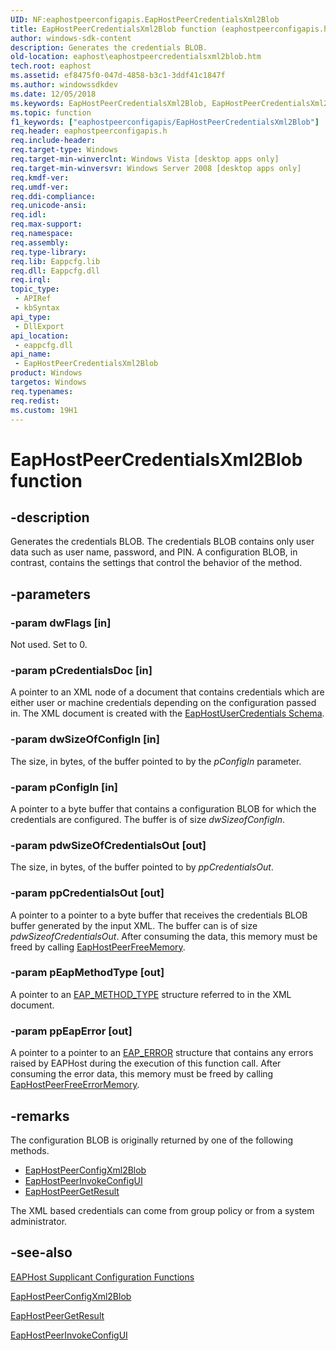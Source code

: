 ```yaml
---
UID: NF:eaphostpeerconfigapis.EapHostPeerCredentialsXml2Blob
title: EapHostPeerCredentialsXml2Blob function (eaphostpeerconfigapis.h)
author: windows-sdk-content
description: Generates the credentials BLOB.
old-location: eaphost\eaphostpeercredentialsxml2blob.htm
tech.root: eaphost
ms.assetid: ef8475f0-047d-4858-b3c1-3ddf41c1847f
ms.author: windowssdkdev
ms.date: 12/05/2018
ms.keywords: EapHostPeerCredentialsXml2Blob, EapHostPeerCredentialsXml2Blob function [EAPHost], eaphost.eaphostpeercredentialsxml2blob, eaphostpeerconfigapis/EapHostPeerCredentialsXml2Blob
ms.topic: function
f1_keywords: ["eaphostpeerconfigapis/EapHostPeerCredentialsXml2Blob"]
req.header: eaphostpeerconfigapis.h
req.include-header: 
req.target-type: Windows
req.target-min-winverclnt: Windows Vista [desktop apps only]
req.target-min-winversvr: Windows Server 2008 [desktop apps only]
req.kmdf-ver: 
req.umdf-ver: 
req.ddi-compliance: 
req.unicode-ansi: 
req.idl: 
req.max-support: 
req.namespace: 
req.assembly: 
req.type-library: 
req.lib: Eappcfg.lib
req.dll: Eappcfg.dll
req.irql: 
topic_type:
 - APIRef
 - kbSyntax
api_type:
 - DllExport
api_location:
 - eappcfg.dll
api_name:
 - EapHostPeerCredentialsXml2Blob
product: Windows
targetos: Windows
req.typenames: 
req.redist: 
ms.custom: 19H1
---
```


# EapHostPeerCredentialsXml2Blob function


## -description


Generates the credentials  BLOB.   The credentials BLOB contains only user data such as user name, password, and PIN. A configuration BLOB, in contrast, contains the settings that control the behavior of the method.


## -parameters




### -param dwFlags [in]

Not used. Set to 0.


### -param pCredentialsDoc [in]

 A pointer to an XML node of a document that contains credentials which are either user or machine credentials depending on the configuration passed in. The XML document is created with the <a href="https://docs.microsoft.com/previous-versions/windows/desktop/eaphost/eaphostusercredentialsschema-schema">EapHostUserCredentials Schema</a>.


### -param dwSizeOfConfigIn [in]

The size, in bytes, of the buffer pointed to by the <i>pConfigIn</i> parameter. 


### -param pConfigIn [in]

A pointer to a byte buffer that contains a configuration BLOB for which the credentials are configured. The  buffer is of size <i>dwSizeofConfigIn</i>.


### -param pdwSizeOfCredentialsOut [out]

The size, in bytes, of the buffer pointed to by <i>ppCredentialsOut</i>.


### -param ppCredentialsOut [out]

A pointer to a pointer to a byte buffer that receives the credentials BLOB buffer generated by the input XML. The buffer can is of size <i>pdwSizeofCredentialsOut</i>. After consuming the data, this memory must be freed by calling  <a href="https://docs.microsoft.com/previous-versions/windows/desktop/api/eaphostpeerconfigapis/nf-eaphostpeerconfigapis-eaphostpeerfreememory">EapHostPeerFreeMemory</a>. 


### -param pEapMethodType [out]

A pointer to an <a href="https://docs.microsoft.com/previous-versions/windows/desktop/api/eaptypes/ns-eaptypes-_eap_method_type">EAP_METHOD_TYPE</a> structure referred to in the XML document.


### -param ppEapError [out]

A pointer to a pointer to an <a href="https://docs.microsoft.com/previous-versions/windows/desktop/api/eaptypes/ns-eaptypes-_eap_error">EAP_ERROR</a> structure that contains any errors raised  by EAPHost during  the execution of this function call. After consuming the error data, this memory must be freed by calling <a href="https://docs.microsoft.com/previous-versions/windows/desktop/api/eappapis/nf-eappapis-eaphostpeerfreeeaperror">EapHostPeerFreeErrorMemory</a>.


## -remarks



The configuration BLOB is originally returned by one of the following methods.

<ul>
<li>
<a href="https://docs.microsoft.com/previous-versions/windows/desktop/api/eaphostpeerconfigapis/nf-eaphostpeerconfigapis-eaphostpeerconfigxml2blob">EapHostPeerConfigXml2Blob</a>
</li>
<li>
<a href="https://docs.microsoft.com/previous-versions/windows/desktop/api/eaphostpeerconfigapis/nf-eaphostpeerconfigapis-eaphostpeerinvokeconfigui">EapHostPeerInvokeConfigUI</a>
</li>
<li>
<a href="https://docs.microsoft.com/previous-versions/windows/desktop/api/eappapis/nf-eappapis-eaphostpeergetresult">EapHostPeerGetResult</a>
</li>
</ul>
 The XML based credentials can come from group policy or from a system administrator.




## -see-also




<a href="https://docs.microsoft.com/previous-versions/windows/desktop/eaphost/eap-host-supplicant-configuration-functions">EAPHost Supplicant Configuration Functions</a>



<a href="https://docs.microsoft.com/previous-versions/windows/desktop/api/eaphostpeerconfigapis/nf-eaphostpeerconfigapis-eaphostpeerconfigxml2blob">EapHostPeerConfigXml2Blob</a>



<a href="https://docs.microsoft.com/previous-versions/windows/desktop/api/eappapis/nf-eappapis-eaphostpeergetresult">EapHostPeerGetResult</a>



<a href="https://docs.microsoft.com/previous-versions/windows/desktop/api/eaphostpeerconfigapis/nf-eaphostpeerconfigapis-eaphostpeerinvokeconfigui">EapHostPeerInvokeConfigUI</a>
 

 

